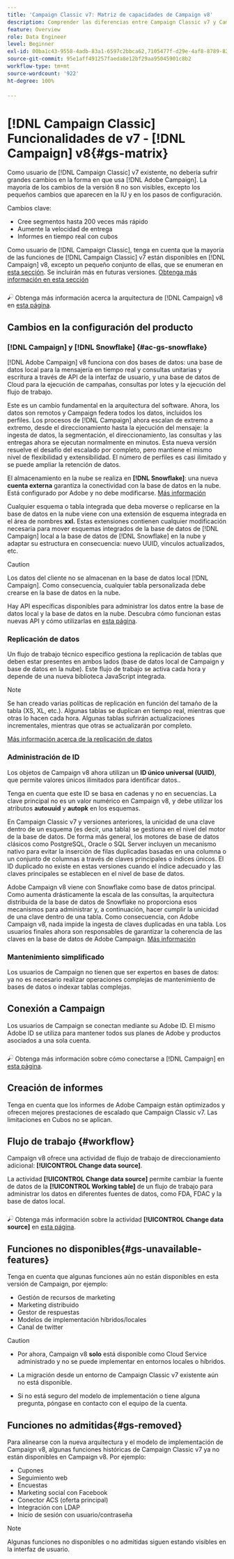 ```yaml
---
title: 'Campaign Classic v7: Matriz de capacidades de Campaign v8'
description: Comprender las diferencias entre Campaign Classic v7 y Campaign v8
feature: Overview
role: Data Engineer
level: Beginner
exl-id: 00ba1c43-9558-4adb-83a1-6597c2bbca62,7105477f-d29e-4af8-8789-82b4459761b0
source-git-commit: 95e1aff491257faeda8e12bf29aa95045901c8b2
workflow-type: tm+mt
source-wordcount: '922'
ht-degree: 100%

---
```


# [!DNL Campaign Classic] Funcionalidades de v7 - [!DNL Campaign] v8{#gs-matrix}

Como usuario de [!DNL Campaign Classic] v7 existente, no debería sufrir grandes cambios en la forma en que usa [!DNL Adobe Campaign]. La mayoría de los cambios de la versión 8 no son visibles, excepto los pequeños cambios que aparecen en la IU y en los pasos de configuración.

Cambios clave:

* Cree segmentos hasta 200 veces más rápido
* Aumente la velocidad de entrega
* Informes en tiempo real con cubos

Como usuario de [!DNL Campaign Classic], tenga en cuenta que la mayoría de las funciones de [!DNL Campaign Classic] v7 están disponibles en [!DNL Campaign] v8, excepto un pequeño conjunto de ellas, que se enumeran en [esta sección](#gs-removed). Se incluirán más en futuras versiones. [Obtenga más información en esta sección](#gs-unavailable-features)

![](../assets/do-not-localize/glass.png) Obtenga más información acerca la arquitectura de [!DNL Campaign] v8 en [esta página](../dev/architecture.md).

## Cambios en la configuración del producto

### [!DNL Campaign] y [!DNL Snowflake] {#ac-gs-snowflake}

[!DNL Adobe Campaign] v8 funciona con dos bases de datos: una base de datos local para la mensajería en tiempo real y consultas unitarias y escritura a través de API de la interfaz de usuario, y una base de datos de Cloud para la ejecución de campañas, consultas por lotes y la ejecución del flujo de trabajo.

Este es un cambio fundamental en la arquitectura del software. Ahora, los datos son remotos y Campaign federa todos los datos, incluidos los perfiles. Los procesos de [!DNL Campaign] ahora escalan de extremo a extremo, desde el direccionamiento hasta la ejecución del mensaje: la ingesta de datos, la segmentación, el direccionamiento, las consultas y las entregas ahora se ejecutan normalmente en minutos. Esta nueva versión resuelve el desafío del escalado por completo, pero mantiene el mismo nivel de flexibilidad y extensibilidad. El número de perfiles es casi ilimitado y se puede ampliar la retención de datos.

El almacenamiento en la nube se realiza en **[!DNL Snowflake]**: una nueva **cuenta externa** garantiza la conectividad con la base de datos en la nube. Está configurado por Adobe y no debe modificarse. [Más información](../config/external-accounts.md)

Cualquier esquema o tabla integrada que deba moverse o replicarse en la base de datos en la nube viene con una extensión de esquema integrada en el área de nombres **xxl.** Estas extensiones contienen cualquier modificación necesaria para mover esquemas integrados de la base de datos de [!DNL Campaign] local a la base de datos de [!DNL Snowflake] en la nube y adaptar su estructura en consecuencia: nuevo UUID, vínculos actualizados, etc.

>[!CAUTION]
>
> Los datos del cliente no se almacenan en la base de datos local [!DNL Campaign]. Como consecuencia, cualquier tabla personalizada debe crearse en la base de datos en la nube.

Hay API específicas disponibles para administrar los datos entre la base de datos local y la base de datos en la nube. Descubra cómo funcionan estas nuevas API y cómo utilizarlas en [esta página](../dev/new-apis.md).

### Replicación de datos

Un flujo de trabajo técnico específico gestiona la replicación de tablas que deben estar presentes en ambos lados (base de datos local de Campaign y base de datos en la nube). Este flujo de trabajo se activa cada hora y depende de una nueva biblioteca JavaScript integrada.

>[!NOTE]
>
> Se han creado varias políticas de replicación en función del tamaño de la tabla (XS, XL, etc.).
> Algunas tablas se duplican en tiempo real, mientras que otras lo hacen cada hora. Algunas tablas sufrirán actualizaciones incrementales, mientras que otras se actualizarán por completo.

[Más información acerca de la replicación de datos](../config/replication.md)

### Administración de ID

Los objetos de Campaign v8 ahora utilizan un **ID único universal (UUID)**, que permite valores únicos ilimitados para identificar datos..

Tenga en cuenta que este ID se basa en cadenas y no en secuencias. La clave principal no es un valor numérico en Campaign v8, y debe utilizar los atributos **autouuid** y **autopk** en los esquemas.

En Campaign Classic v7 y versiones anteriores, la unicidad de una clave dentro de un esquema (es decir, una tabla) se gestiona en el nivel del motor de la base de datos. De forma más general, los motores de base de datos clásicos como PostgreSQL, Oracle o SQL Server incluyen un mecanismo nativo para evitar la inserción de filas duplicadas basadas en una columna o un conjunto de columnas a través de claves principales o índices únicos. El ID duplicado no existe en estas versiones cuando el índice adecuado y las claves principales se establecen en el nivel de base de datos.

Adobe Campaign v8 viene con Snowflake como base de datos principal. Como aumenta drásticamente la escala de las consultas, la arquitectura distribuida de la base de datos de Snowflake no proporciona esos mecanismos para administrar y, a continuación, hacer cumplir la unicidad de una clave dentro de una tabla. Como consecuencia, con Adobe Campaign v8, nada impide la ingesta de claves duplicadas en una tabla. Los usuarios finales ahora son responsables de garantizar la coherencia de las claves en la base de datos de Adobe Campaign. [Más información](../dev/keys.md)

### Mantenimiento simplificado

Los usuarios de Campaign no tienen que ser expertos en bases de datos: ya no es necesario realizar operaciones complejas de mantenimiento de bases de datos o indexar tablas complejas.

## Conexión a Campaign

Los usuarios de Campaign se conectan mediante su Adobe ID. El mismo Adobe ID se utiliza para mantener todos sus planes de Adobe y productos asociados a una sola cuenta.

![](../assets/do-not-localize/glass.png) Obtenga más información sobre cómo conectarse a [!DNL Campaign] en [esta página](connect.md).

## Creación de informes

Tenga en cuenta que los informes de Adobe Campaign están optimizados y ofrecen mejores prestaciones de escalado que Campaign Classic v7. Las limitaciones en Cubos no se aplican.

## Flujo de trabajo {#workflow}

Campaign v8 ofrece una actividad de flujo de trabajo de direccionamiento adicional: **[!UICONTROL Change data source]**.

La actividad **[!UICONTROL Change data source]** permite cambiar la fuente de datos de la **[!UICONTROL Working table]** de un flujo de trabajo para administrar los datos en diferentes fuentes de datos, como FDA, FDAC y la base de datos local.

![](../assets/do-not-localize/glass.png) Obtenga más información sobre la actividad **[!UICONTROL Change data source]** en [esta página](../config/workflows.md#change-data-source-activity).

## Funciones no disponibles{#gs-unavailable-features}

Tenga en cuenta que algunas funciones aún no están disponibles en esta versión de Campaign, por ejemplo:

* Gestión de recursos de marketing
* Marketing distribuido
* Gestor de respuestas
* Modelos de implementación híbridos/locales
* Canal de twitter

>[!CAUTION]
>
>* Por ahora, Campaign v8 **solo** está disponible como Cloud Service administrado y no se puede implementar en entornos locales o híbridos.
>
>* La migración desde un entorno de Campaign Classic v7 existente aún no está disponible.
>
>* Si no está seguro del modelo de implementación o tiene alguna pregunta, póngase en contacto con el equipo de la cuenta.


## Funciones no admitidas{#gs-removed}

Para alinearse con la nueva arquitectura y el modelo de implementación de Campaign v8, algunas funciones históricas de Campaign Classic v7 ya no están disponibles en Campaign v8. Por ejemplo:

* Cupones
* Seguimiento web
* Encuestas
* Marketing social con Facebook
* Conector ACS (oferta principal)
* Integración con LDAP
* Inicio de sesión con usuario/contraseña

>[!NOTE]
>
>Algunas funciones no disponibles o no admitidas siguen estando visibles en la interfaz de usuario.